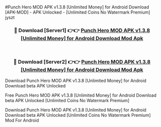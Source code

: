 #Punch Hero MOD APK v1.3.8 [Unlimited Money] for Android Download [APK-MOD] - APK Unlocked - [Unlimited Coins No Watermark Premium] jyszt



<div align="center">

<h3>🔴 Download [Server1] 👉👉 <a href="https://momento.my/?title=Punch_Hero_MOD_APK_v1.3.8_[Unlimited_Money]_for_Android_Download">Punch Hero MOD APK v1.3.8 [Unlimited Money] for Android Download Mod Apk</a></h3><br>

<h3>🔴 Download [Server2] 👉👉 <a href="https://momento.my/?title=Punch_Hero_MOD_APK_v1.3.8_[Unlimited_Money]_for_Android_Download">Punch Hero MOD APK v1.3.8 [Unlimited Money] for Android Download Mod Apk</a></h3>
</div>



Download Punch Hero MOD APK v1.3.8 [Unlimited Money] for Android Download beta APK Unlocked

Free Punch Hero MOD APK v1.3.8 [Unlimited Money] for Android Download beta APK Unlocked [Unlimited Coins No Watermark Premium]

Download Punch Hero MOD APK v1.3.8 [Unlimited Money] for Android Download beta APK Unlocked [Unlimited Coins No Watermark Premium] Mod For Android
